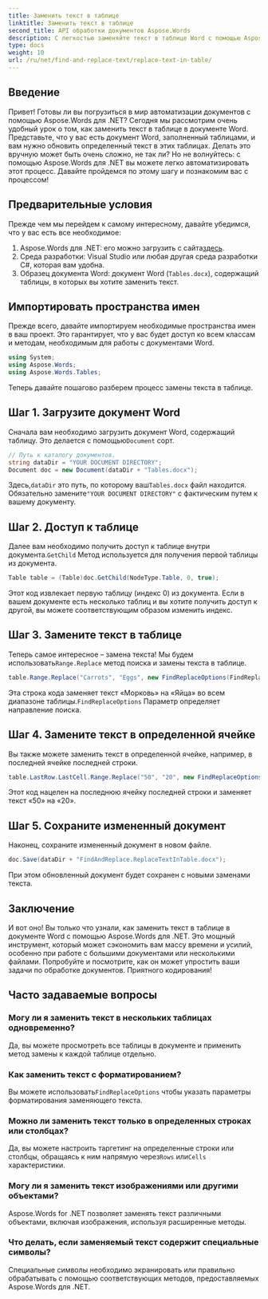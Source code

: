 ```yaml
---
title: Заменить текст в таблице
linktitle: Заменить текст в таблице
second_title: API обработки документов Aspose.Words
description: С легкостью заменяйте текст в таблице Word с помощью Aspose.Words for .NET с помощью этого подробного пошагового руководства.
type: docs
weight: 10
url: /ru/net/find-and-replace-text/replace-text-in-table/
---
```

## Введение

Привет! Готовы ли вы погрузиться в мир автоматизации документов с помощью Aspose.Words для .NET? Сегодня мы рассмотрим очень удобный урок о том, как заменить текст в таблице в документе Word. Представьте, что у вас есть документ Word, заполненный таблицами, и вам нужно обновить определенный текст в этих таблицах. Делать это вручную может быть очень сложно, не так ли? Но не волнуйтесь: с помощью Aspose.Words для .NET вы можете легко автоматизировать этот процесс. Давайте пройдемся по этому шагу и познакомим вас с процессом!

## Предварительные условия

Прежде чем мы перейдем к самому интересному, давайте убедимся, что у вас есть все необходимое:

1.  Aspose.Words для .NET: его можно загрузить с сайта[здесь](https://releases.aspose.com/words/net/).
2. Среда разработки: Visual Studio или любая другая среда разработки C#, которая вам удобна.
3. Образец документа Word: документ Word (`Tables.docx`), содержащий таблицы, в которых вы хотите заменить текст.

## Импортировать пространства имен

Прежде всего, давайте импортируем необходимые пространства имен в ваш проект. Это гарантирует, что у вас будет доступ ко всем классам и методам, необходимым для работы с документами Word.

```csharp
using System;
using Aspose.Words;
using Aspose.Words.Tables;
```

Теперь давайте пошагово разберем процесс замены текста в таблице.

## Шаг 1. Загрузите документ Word

 Сначала вам необходимо загрузить документ Word, содержащий таблицу. Это делается с помощью`Document` сорт.

```csharp
// Путь к каталогу документов.
string dataDir = "YOUR DOCUMENT DIRECTORY";
Document doc = new Document(dataDir + "Tables.docx");
```

 Здесь,`dataDir` это путь, по которому ваш`Tables.docx` файл находится. Обязательно замените`"YOUR DOCUMENT DIRECTORY"` с фактическим путем к вашему документу.

## Шаг 2. Доступ к таблице

 Далее вам необходимо получить доступ к таблице внутри документа.`GetChild` Метод используется для получения первой таблицы из документа.

```csharp
Table table = (Table)doc.GetChild(NodeType.Table, 0, true);
```

Этот код извлекает первую таблицу (индекс 0) из документа. Если в вашем документе есть несколько таблиц и вы хотите получить доступ к другой, вы можете соответствующим образом изменить индекс.

## Шаг 3. Замените текст в таблице

 Теперь самое интересное – замена текста! Мы будем использовать`Range.Replace` метод поиска и замены текста в таблице.

```csharp
table.Range.Replace("Carrots", "Eggs", new FindReplaceOptions(FindReplaceDirection.Forward));
```

 Эта строка кода заменяет текст «Морковь» на «Яйца» во всем диапазоне таблицы.`FindReplaceOptions` Параметр определяет направление поиска.

## Шаг 4. Замените текст в определенной ячейке

Вы также можете заменить текст в определенной ячейке, например, в последней ячейке последней строки.

```csharp
table.LastRow.LastCell.Range.Replace("50", "20", new FindReplaceOptions(FindReplaceDirection.Forward));
```

Этот код нацелен на последнюю ячейку последней строки и заменяет текст «50» на «20».

## Шаг 5. Сохраните измененный документ

Наконец, сохраните измененный документ в новом файле.

```csharp
doc.Save(dataDir + "FindAndReplace.ReplaceTextInTable.docx");
```

При этом обновленный документ будет сохранен с новыми заменами текста.

## Заключение

И вот оно! Вы только что узнали, как заменить текст в таблице в документе Word с помощью Aspose.Words для .NET. Это мощный инструмент, который может сэкономить вам массу времени и усилий, особенно при работе с большими документами или несколькими файлами. Попробуйте и посмотрите, как он может упростить ваши задачи по обработке документов. Приятного кодирования!

## Часто задаваемые вопросы

### Могу ли я заменить текст в нескольких таблицах одновременно?
Да, вы можете просмотреть все таблицы в документе и применить метод замены к каждой таблице отдельно.

### Как заменить текст с форматированием?
 Вы можете использовать`FindReplaceOptions` чтобы указать параметры форматирования заменяющего текста.

### Можно ли заменить текст только в определенных строках или столбцах?
 Да, вы можете настроить таргетинг на определенные строки или столбцы, обращаясь к ним напрямую через`Rows` или`Cells` характеристики.

### Могу ли я заменить текст изображениями или другими объектами?
Aspose.Words for .NET позволяет заменять текст различными объектами, включая изображения, используя расширенные методы.

### Что делать, если заменяемый текст содержит специальные символы?
Специальные символы необходимо экранировать или правильно обрабатывать с помощью соответствующих методов, предоставляемых Aspose.Words для .NET.